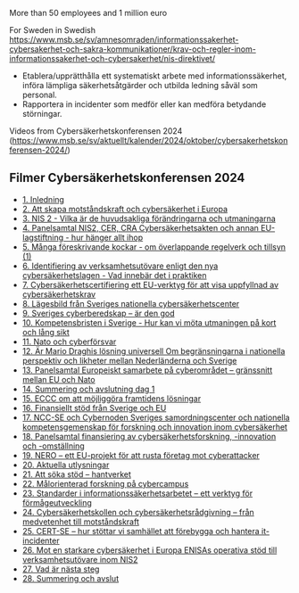 

More than 50 employees and 1 million euro


For Sweden in Swedish
https://www.msb.se/sv/amnesomraden/informationssakerhet-cybersakerhet-och-sakra-kommunikationer/krav-och-regler-inom-informationssakerhet-och-cybersakerhet/nis-direktivet/

- Etablera/upprätthålla ett systematiskt arbete med informationssäkerhet, införa lämpliga säkerhetsåtgärder och utbilda ledning såväl som personal.
- Rapportera in incidenter som medför eller kan medföra betydande störningar.

Videos from Cybersäkerhetskonferensen 2024 (https://www.msb.se/sv/aktuellt/kalender/2024/oktober/cybersakerhetskonferensen-2024/)

<div class="">
    <div class="box link-list">
        <h2>Filmer Cybers&#228;kerhetskonferensen 2024</h2>
        <div class="link-list-main"> </div>
        <ul>
            <li> <a href="[https://api.screen9.com/embed/G9PVTzrA63ZMVzfgGKEPArCcEOofiz83hU2mhtEaLCe7tj7GSfO8DIxp2zDiQRDr](view-source:https://api.screen9.com/embed/G9PVTzrA63ZMVzfgGKEPArCcEOofiz83hU2mhtEaLCe7tj7GSfO8DIxp2zDiQRDr)">1. Inledning</a> </li>
            <li>
            <a href="[https://api.screen9.com/embed/8Qsc8Q91w-mvPCbf30TCmErzDJQFNnMenjmSjm9L2otQkKus8vCAwqxI16gWjmT8](view-source:https://api.screen9.com/embed/8Qsc8Q91w-mvPCbf30TCmErzDJQFNnMenjmSjm9L2otQkKus8vCAwqxI16gWjmT8)">2. Att skapa motst&#229;ndskraft och cybers&#228;kerhet i Europa</a>                </li>
            <li> <a href="[https://api.screen9.com/embed/IshW1uNd8XnVJUGbn5ylzxCDLo7bR34G293lV_aEi3tgRjtgnfvQpIVWh2cQOE8U](view-source:https://api.screen9.com/embed/IshW1uNd8XnVJUGbn5ylzxCDLo7bR34G293lV_aEi3tgRjtgnfvQpIVWh2cQOE8U)">3. NIS 2 - Vilka &#228;r de huvudsakliga f&#246;r&#228;ndringarna och utmaningarna</a>                </li>
            <li> <a href="[https://api.screen9.com/embed/UYyd0Q_0hISNfXZH-pN9F5wJKqTXAA31LinNiw3lO-7JERPsqviDc_PpndA6lLBC](view-source:https://api.screen9.com/embed/UYyd0Q_0hISNfXZH-pN9F5wJKqTXAA31LinNiw3lO-7JERPsqviDc_PpndA6lLBC)">4. Panelsamtal NIS2, CER, CRA Cybers&#228;kerhetsakten och annan EU-lagstiftning - hur h&#228;nger allt ihop</a>                </li>
            <li> <a href="[https://api.screen9.com/embed/E6HtM3uZDAUOyKX7qZreBE1CZOrwE-Uuh2eMatO2e2lTam6LBNT3MB7SVRZ3jbTJ](view-source:https://api.screen9.com/embed/E6HtM3uZDAUOyKX7qZreBE1CZOrwE-Uuh2eMatO2e2lTam6LBNT3MB7SVRZ3jbTJ)">5. M&#229;nga f&#246;reskrivande kockar - om &#246;verlappande regelverk och tillsyn (1)</a>                </li>
            <li> <a href="[https://api.screen9.com/embed/QWw75olKh8oW4WE7tOCKRT31cWLazI0rtpRTixrr82Oh_aVvVoHk1C33i3CBgSzF](view-source:https://api.screen9.com/embed/QWw75olKh8oW4WE7tOCKRT31cWLazI0rtpRTixrr82Oh_aVvVoHk1C33i3CBgSzF)">6. Identifiering av verksamhetsut&#246;vare enligt den nya cybers&#228;kerhetslagen - Vad inneb&#228;r det i praktiken</a>                </li>
            <li> <a href="[https://api.screen9.com/embed/-lmQmWfQ301lMLPtp6rESeT2zsCKxwr0vVtoTsQxg1tVI1IU3ERXJcXDVhyUiGdq](view-source:https://api.screen9.com/embed/-lmQmWfQ301lMLPtp6rESeT2zsCKxwr0vVtoTsQxg1tVI1IU3ERXJcXDVhyUiGdq)">7. Cybers&#228;kerhetscertifiering ett EU-verktyg f&#246;r att visa uppfyllnad av cybers&#228;kerhetskrav</a>                </li>
            <li> <a href="[https://api.screen9.com/embed/awLrwADpI_cUuE_LmSdtzRRqOtQOLQOu2eYzOE6kpPY-tgOyd4_8A--sKkDhx8Vl](view-source:https://api.screen9.com/embed/awLrwADpI_cUuE_LmSdtzRRqOtQOLQOu2eYzOE6kpPY-tgOyd4_8A--sKkDhx8Vl)">8. L&#228;gesbild fr&#229;n Sveriges nationella cybers&#228;kerhetscenter</a>                </li>
            <li> <a href="[https://api.screen9.com/embed/B1QxWH1tgNoazrbR5DYE-WciVRJ6crz-v0SdmSo0bFpqB-Wd28UlRBMEzMDQoOuF](view-source:https://api.screen9.com/embed/B1QxWH1tgNoazrbR5DYE-WciVRJ6crz-v0SdmSo0bFpqB-Wd28UlRBMEzMDQoOuF)">9. Sveriges cyberberedskap – &#228;r den god</a>                </li>
            <li> <a href="[https://api.screen9.com/embed/b0i_KVc6A2YT5BxCCIZQWvYz_VOIbxyONVLvbt6e6XzWDyDBQOqNmtKVrP_7x93F](view-source:https://api.screen9.com/embed/b0i_KVc6A2YT5BxCCIZQWvYz_VOIbxyONVLvbt6e6XzWDyDBQOqNmtKVrP_7x93F)">10. Kompetensbristen i Sverige - Hur kan vi m&#246;ta utmaningen p&#229; kort och l&#229;ng sikt</a>                </li>
            <li> <a href="[https://api.screen9.com/embed/Hy33X1WaayGNrULrSGoArJnmtUWO_LJM-nVRT04TjTxvClNT1pAsgvGpeWrJ8_Va](view-source:https://api.screen9.com/embed/Hy33X1WaayGNrULrSGoArJnmtUWO_LJM-nVRT04TjTxvClNT1pAsgvGpeWrJ8_Va)">11. Nato och cyberf&#246;rsvar</a>                </li>
            <li> <a href="[https://api.screen9.com/embed/hoaYV2yIZwczZaMk14XkZRPINS2k8_pf38y_6RTXM2tg7NJk0Q6Rgit_42pK94PG](view-source:https://api.screen9.com/embed/hoaYV2yIZwczZaMk14XkZRPINS2k8_pf38y_6RTXM2tg7NJk0Q6Rgit_42pK94PG)">12. &#196;r Mario Draghis l&#246;sning universell Om begr&#228;nsningarna i nationella perspektiv och likheter mellan Nederl&#228;nderna och Sverige</a>                </li>
            <li> <a href="[https://api.screen9.com/embed/JG8gbvh-DUQFBKJF6gAZZw_RDE2XRKBXD-D4-ikp5RCjbvp5UrOW8cjOrscdeAOY](view-source:https://api.screen9.com/embed/JG8gbvh-DUQFBKJF6gAZZw_RDE2XRKBXD-D4-ikp5RCjbvp5UrOW8cjOrscdeAOY)">13. Panelsamtal Europeiskt samarbete p&#229; cyberomr&#229;det – gr&#228;nssnitt mellan EU och Nato</a>                </li>
            <li> <a href="[https://api.screen9.com/embed/od1qENElBrzHQcxm-zJ3uHauV1P2K7kW9z9P9XQ3xdZkOltLX_O9BEeUgTTbEfZ0](view-source:https://api.screen9.com/embed/od1qENElBrzHQcxm-zJ3uHauV1P2K7kW9z9P9XQ3xdZkOltLX_O9BEeUgTTbEfZ0)">14. Summering och avslutning dag 1</a>                </li>
            <li> <a href="[https://api.screen9.com/embed/rRIMPY4jnDiLZmBrzQ__w85M_tyfumMUOuQtQqaojw5Wt5aCkAW_2k3oUeLlbxen](view-source:https://api.screen9.com/embed/rRIMPY4jnDiLZmBrzQ__w85M_tyfumMUOuQtQqaojw5Wt5aCkAW_2k3oUeLlbxen)">15. ECCC om att m&#246;jligg&#246;ra framtidens l&#246;sningar</a>                </li>
            <li> <a href="[https://api.screen9.com/embed/1snWaWJcNfnUGVUezdO0bipKI2vniNRbnSfwaPfasKh1DMTNaH4dFtaHw3gTRtkg](view-source:https://api.screen9.com/embed/1snWaWJcNfnUGVUezdO0bipKI2vniNRbnSfwaPfasKh1DMTNaH4dFtaHw3gTRtkg)">16. Finansiellt st&#246;d fr&#229;n Sverige och EU</a>                </li>
            <li> <a href="[https://api.screen9.com/embed/VCy_t0Ywy-N9M7VStRSi_OYU6h4flcTN8mCbftPfwXeOKQjNRi9G-tgo0KAU2zAe](view-source:https://api.screen9.com/embed/VCy_t0Ywy-N9M7VStRSi_OYU6h4flcTN8mCbftPfwXeOKQjNRi9G-tgo0KAU2zAe)">17. NCC-SE och Cybernoden Sveriges samordningscenter och nationella kompetensgemenskap f&#246;r forskning och innovation inom cybers&#228;kerhet</a>                </li>
            <li> <a href="[https://api.screen9.com/embed/dfMLXjaEKhn6PTfzQERAjRHGSxLEYADW4-EdhIVeseL9CdMMq57Brv4Sq2YJzg5d](view-source:https://api.screen9.com/embed/dfMLXjaEKhn6PTfzQERAjRHGSxLEYADW4-EdhIVeseL9CdMMq57Brv4Sq2YJzg5d)">18. Panelsamtal finansiering av cybers&#228;kerhetsforskning, -innovation och -omst&#228;llning</a>                </li>
            <li> <a href="[https://api.screen9.com/embed/K8AaH8t2gDIzDLdd_qoR_cgmEOOn5tgQI2KXKYuG-IrlORatEiIg2hz27whlMTe3](view-source:https://api.screen9.com/embed/K8AaH8t2gDIzDLdd_qoR_cgmEOOn5tgQI2KXKYuG-IrlORatEiIg2hz27whlMTe3)">19. NERO – ett EU-projekt f&#246;r att rusta f&#246;retag mot cyberattacker</a>                </li>
            <li> <a href="[https://api.screen9.com/embed/ivgWV91NpTbmEkAEhpCKYQ2_nza4pUx4kM7mduGKKgMD9AqOXwgYy-wuvdla8WYy](view-source:https://api.screen9.com/embed/ivgWV91NpTbmEkAEhpCKYQ2_nza4pUx4kM7mduGKKgMD9AqOXwgYy-wuvdla8WYy)">20. Aktuella utlysningar</a>                </li>
            <li> <a href="[https://api.screen9.com/embed/Teqe6CFOCf1h1pnTih-TWV1AUSYUSdXq03dwEOe1Ji3iY3E0J4yhY55aHNY2k3p8](view-source:https://api.screen9.com/embed/Teqe6CFOCf1h1pnTih-TWV1AUSYUSdXq03dwEOe1Ji3iY3E0J4yhY55aHNY2k3p8)">21. Att s&#246;ka st&#246;d – hantverket</a>                </li>
            <li> <a href="[https://api.screen9.com/embed/jkhWPYHromyLlRmj4aF75YNv8So-_co74cQPngVLKWaVuMMJ7Xs8HimCZmeDsy2C](view-source:https://api.screen9.com/embed/jkhWPYHromyLlRmj4aF75YNv8So-_co74cQPngVLKWaVuMMJ7Xs8HimCZmeDsy2C)">22. M&#229;lorienterad forskning p&#229; cybercampus</a>                </li>
            <li> <a href="[https://api.screen9.com/embed/rSv39lelBh9jrecfM0oj50aXlguJhm5DKRP1WBcaHgT0kL9qAcWQPn2BC5Nn5RSC](view-source:https://api.screen9.com/embed/rSv39lelBh9jrecfM0oj50aXlguJhm5DKRP1WBcaHgT0kL9qAcWQPn2BC5Nn5RSC)">23. Standarder i informationss&#228;kerhetsarbetet – ett verktyg f&#246;r f&#246;rm&#229;geutveckling</a>                </li>
            <li> <a href="[https://api.screen9.com/embed/UHIEmX1NdBlBMstcNmNzO2JTi0NHKCGILYaten3wzbwXU0Dj8LHI5RYzEqFXMTCf](view-source:https://api.screen9.com/embed/UHIEmX1NdBlBMstcNmNzO2JTi0NHKCGILYaten3wzbwXU0Dj8LHI5RYzEqFXMTCf)">24. Cybers&#228;kerhetskollen och cybers&#228;kerhetsr&#229;dgivning – fr&#229;n medvetenhet till motst&#229;ndskraft</a>                </li>
            <li> <a href="[https://api.screen9.com/embed/-uY1Cj8mEsdmqfzkfPrG-V65S7aU_peoxj2DJDa7tWXPo8vRfh7uvVoOcFCF4S8U](view-source:https://api.screen9.com/embed/-uY1Cj8mEsdmqfzkfPrG-V65S7aU_peoxj2DJDa7tWXPo8vRfh7uvVoOcFCF4S8U)">25. CERT-SE – hur st&#246;ttar vi samh&#228;llet att f&#246;rebygga och hantera it-incidenter</a>                </li>
            <li> <a href="[https://api.screen9.com/embed/5xFZhFwl_FwLz-yX5Xu9hk2krjik-se0uZhGsjXfQWBBdklIGYoTdJl2EmvzlUfd](view-source:https://api.screen9.com/embed/5xFZhFwl_FwLz-yX5Xu9hk2krjik-se0uZhGsjXfQWBBdklIGYoTdJl2EmvzlUfd)">26. Mot en starkare cybers&#228;kerhet i Europa ENISAs operativa st&#246;d till verksamhetsut&#246;vare inom NIS2</a>                </li>
            <li> <a href="[https://api.screen9.com/embed/870X9SsnYrfpfLi9v01fZrjiG6MkGx76eFBsElH4O5NpChX44QLULEfYmTbt30s8](view-source:https://api.screen9.com/embed/870X9SsnYrfpfLi9v01fZrjiG6MkGx76eFBsElH4O5NpChX44QLULEfYmTbt30s8)">27. Vad &#228;r n&#228;sta steg</a>                </li>
            <li> <a href="[https://api.screen9.com/embed/Q1mTuqO09POb0GpK-8V0Gy1J6Hi0Jlf-F_dEdOkAblyNbhhfx9t2_e1N906jmLeh](view-source:https://api.screen9.com/embed/Q1mTuqO09POb0GpK-8V0Gy1J6Hi0Jlf-F_dEdOkAblyNbhhfx9t2_e1N906jmLeh)">28. Summering och avslut</a>                </li>
        </ul>
    </div>
    </div>

